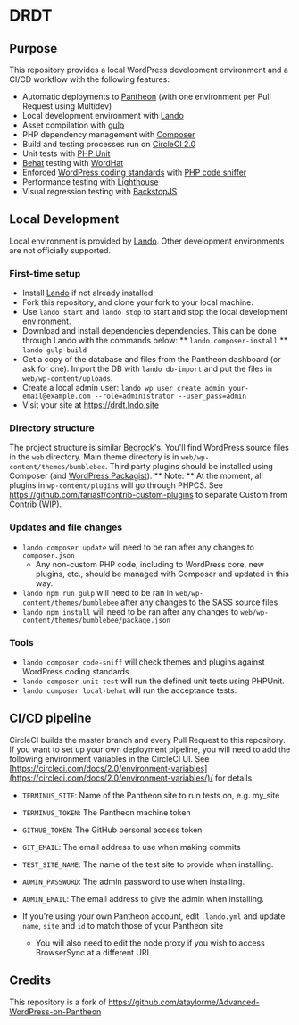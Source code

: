 # DRDT

## Purpose
This repository provides a local WordPress development environment and a CI/CD workflow with the following features:
* Automatic deployments to [Pantheon](https://pantheon.io) (with one environment per Pull Request using Multidev)
* Local development environment with [Lando](https://docs.devwithlando.io/)
* Asset compilation with [gulp](https://gulpjs.com/)
* PHP dependency management with [Composer](https://getcomposer.org/)
* Build and testing processes run on [CircleCI 2.0](https://circleci.com/)
* Unit tests with [PHP Unit](https://phpunit.de/)
* [Behat](http://behat.org/en/latest/) testing with [WordHat](https://github.com/paulgibbs/behat-wordpress-extension/)
* Enforced [WordPress coding standards](https://github.com/WordPress-Coding-Standards/WordPress-Coding-Standards) with [PHP code sniffer](https://github.com/squizlabs/PHP_CodeSniffer)
* Performance testing with [Lighthouse](https://developers.google.com/web/tools/lighthouse/)
* Visual regression testing with [BackstopJS](https://github.com/garris/BackstopJS/)


## Local Development

Local environment is provided by [Lando](https://docs.devwithlando.io/). Other development environments are not officially supported. 

### First-time setup
* Install [Lando](https://docs.devwithlando.io/) if not already installed
* Fork this repository, and clone your fork to your local machine.
* Use `lando start` and `lando stop` to start and stop the local development environment.
* Download and install dependencies dependencies. This can be done through Lando with the commands below:
** `lando composer-install`
** `lando gulp-build`
* Get a copy of the database and files from the Pantheon dashboard (or ask for one). Import the DB with `lando db-import` and put the files in `web/wp-content/uploads`.
* Create a local admin user: `lando wp user create admin your-email@example.com --role=administrator --user_pass=admin`
* Visit your site at https://drdt.lndo.site

### Directory structure
The project structure is similar [Bedrock](https://roots.io/bedrock/)'s. You'll find WordPress source files in the `web` directory.
Main theme directory is in `web/wp-content/themes/bumblebee`.
Third party plugins should be installed using Composer (and [WordPress Packagist](https://wpackagist.org/)).
** Note: ** At the moment, all plugins in `wp-content/plugins` will go through PHPCS. See https://github.com/fariasf/contrib-custom-plugins to separate Custom from Contrib (WIP).

### Updates and file changes
* `lando composer update` will need to be ran after any changes to `composer.json`
    - Any non-custom PHP code, including to WordPress core, new plugins, etc., should be managed with Composer and updated in this way.
* `lando npm run gulp` will need to be ran in `web/wp-content/themes/bumblebee` after any changes to the SASS source files
* `lando npm install` will need to be ran after any changes to `web/wp-content/themes/bumblebee/package.json`

### Tools
* `lando composer code-sniff` will check themes and plugins against WordPress coding standards.
* `lando composer unit-test` will run the defined unit tests using PHPUnit.
* `lando composer local-behat` will run the acceptance tests.


## CI/CD pipeline
CircleCI builds the master branch and every Pull Request to this repository.
If you want to set up your own deployment pipeline, you will need to add the following environment variables in the CircleCI UI. See [https://circleci.com/docs/2.0/environment-variables](https://circleci.com/docs/2.0/environment-variables/)/ for details.

* `TERMINUS_SITE`:  Name of the Pantheon site to run tests on, e.g. my_site
* `TERMINUS_TOKEN`: The Pantheon machine token
* `GITHUB_TOKEN`:   The GitHub personal access token
* `GIT_EMAIL`:      The email address to use when making commits
* `TEST_SITE_NAME`: The name of the test site to provide when installing.
* `ADMIN_PASSWORD`: The admin password to use when installing.
* `ADMIN_EMAIL`:    The email address to give the admin when installing.

* If you're using your own Pantheon account, edit `.lando.yml` and update `name`, `site` and `id` to match those of your Pantheon site
    - You will also need to edit the node proxy if you wish to access BrowserSync at a different URL

## Credits
This repository is a fork of https://github.com/ataylorme/Advanced-WordPress-on-Pantheon